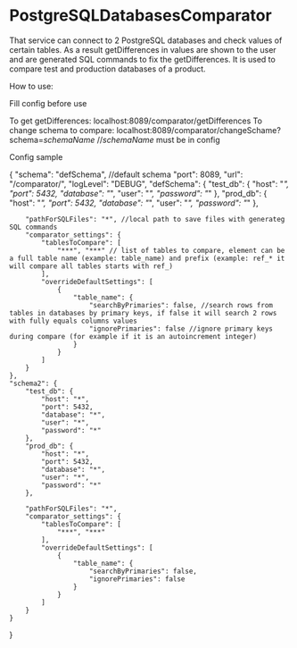 # PostgreSQLDatabasesComparator
That service can connect to 2 PostgreSQL databases and check values of certain tables.
As a result getDifferences in values are shown to the user and  are generated SQL commands to fix the getDifferences.
It is used to compare test and production databases of a product.

How to use: 

Fill config before use

To get getDifferences: localhost:8089/comparator/getDifferences
To change schema to compare: localhost:8089/comparator/changeSchame?schema=*schemaName* //*schemaName* must be in config

Config sample

{
    "schema": "defSchema", //default schema
    "port": 8089,
    "url": "/comparator/",
    "logLevel": "DEBUG",
    "defSchema": {
        "test_db": {
            "host": "*",
            "port": 5432,
            "database": "*",
            "user": "*",
            "password": "*"
        },
        "prod_db": {
            "host": "*",
            "port": 5432,
            "database": "*",
            "user": "*",
            "password": "*"
        },

        "pathForSQLFiles": "*", //local path to save files with generateg SQL commands
        "comparator_settings": {
            "tablesToCompare": [
                "***", "***" // list of tables to compare, element can be a full table name (example: table_name) and prefix (example: ref_* it will compare all tables starts with ref_)
            ],
            "overrideDefaultSettings": [
                {
                    "table_name": {
                        "searchByPrimaries": false, //search rows from tables in databases by primary keys, if false it will search 2 rows with fully equals columns values
                        "ignorePrimaries": false //ignore primary keys during compare (for example if it is an autoincrement integer)
                    }
                }
            ]
        }
    },
    "schema2": {
        "test_db": {
            "host": "*",
            "port": 5432,
            "database": "*",
            "user": "*",
            "password": "*"
        },
        "prod_db": {
            "host": "*",
            "port": 5432,
            "database": "*",
            "user": "*",
            "password": "*"
        },

        "pathForSQLFiles": "*",
        "comparator_settings": {
            "tablesToCompare": [
                "***", "***" 
            ],
            "overrideDefaultSettings": [
                {
                    "table_name": {
                        "searchByPrimaries": false,
                        "ignorePrimaries": false 
                    }
                }
            ]
        }
    }
}
